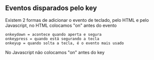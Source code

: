 ## Eventos disparados pelo key

Existem 2 formas de adicionar o evento de teclado, pelo HTML e pelo Javascript, no HTML colocamos "on" antes do evento

```
onkeydown = acontece quando aperta e segura
onkeypress = quando está segurando a tecla
onkeyup = quando solta a tecla, é o evento mais usado
```

No Javascript não colocamos "on" antes do key
